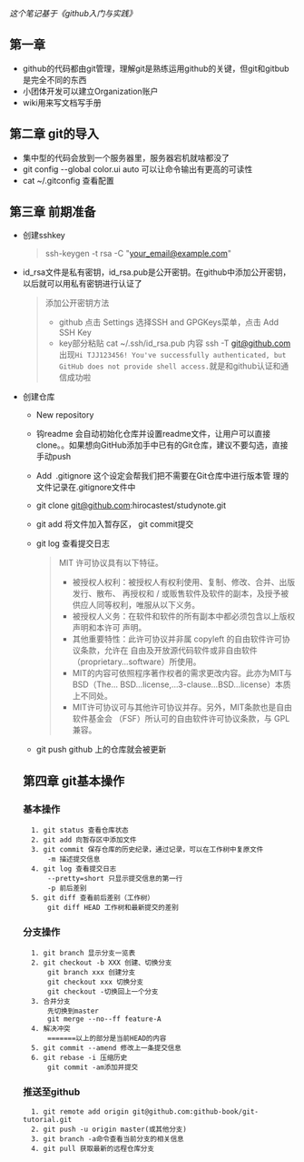 *这个笔记基于《github入门与实践》*
## 第一章
- github的代码都由git管理，理解git是熟练运用github的关键，但git和gitbub是完全不同的东西
- 小团体开发可以建立Organization账户
- wiki用来写文档写手册

## 第二章 git的导入
- 集中型的代码会放到一个服务器里，服务器宕机就啥都没了
- git config --global color.ui auto 可以让命令输出有更高的可读性
- cat ~/.gitconfig 查看配置

## 第三章 前期准备
- 创建sshkey
    > ssh-keygen -t rsa -C "your_email@example.com"
- id_rsa文件是私有密钥，id_rsa.pub是公开密钥。在github中添加公开密钥，以后就可以用私有密钥进行认证了
    > 添加公开密钥方法 
    > - github 点击 Settings 选择SSH and GPGKeys菜单，点击 Add SSH Key
    > - key部分粘贴 cat ~/.ssh/id_rsa.pub 内容
    > ssh -T git@github.com 出现`Hi TJJ123456! You've successfully authenticated, but GitHub does not provide shell access.`就是和github认证和通信成功啦
- 创建仓库
    - New repository 
    - 钩readme 会自动初始化仓库并设置readme文件，让用户可以直接clone。。如果想向GitHub添加手中已有的Git仓库，建议不要勾选，直接手动push
    - Add .gitignore 这个设定会帮我们把不需要在Git仓库中进行版本管 理的文件记录在.gitignore文件中
    -  git clone git@github.com:hirocastest/studynote.git 
    - git add 将文件加入暂存区， git commit提交
    - git log 查看提交日志

        > MIT 许可协议具有以下特征。
        > - 被授权人权利：被授权人有权利使用、复制、修改、合并、出版发行、散布、 再授权和 / 或贩售软件及软件的副本，及授予被供应人同等权利，唯服从以下义务。 
        > - 被授权人义务：在软件和软件的所有副本中都必须包含以上版权声明和本许可 声明。 
        > - 其他重要特性：此许可协议并非属 copyleft 的自由软件许可协议条款，允许在 自由及开放源代码软件或非自由软件（proprietary…software）所使用。
        > - MIT的内容可依照程序著作权者的需求更改内容。此亦为MIT与BSD（The… BSD…license,…3-clause…BSD…license）本质上不同处。 
        > - MIT许可协议可与其他许可协议并存。另外，MIT条款也是自由软件基金会 （FSF）所认可的自由软件许可协议条款，与 GPL 兼容。 
    - git push github 上的仓库就会被更新

    ## 第四章 git基本操作

    ### 基本操作
        1. git status 查看仓库状态
        2. git add 向暂存区中添加文件
        3. git commit 保存仓库的历史纪录，通过记录，可以在工作树中复原文件
            -m 描述提交信息
        4. git log 查看提交日志
            --pretty=short 只显示提交信息的第一行 
            -p 前后差别
        5. git diff 查看前后差别（工作树）
            git diff HEAD 工作树和最新提交的差别

    ### 分支操作
        1. git branch 显示分支一览表
        2. git checkout -b XXX 创建、切换分支
            git branch xxx 创建分支
            git checkout xxx 切换分支
            git checkout -切换回上一个分支 
        3. 合并分支
            先切换到master
            git merge --no--ff feature-A
        4. 解决冲突
            =======以上的部分是当前HEAD的内容
        5. git commit --amend 修改上一条提交信息
        6. git rebase -i 压缩历史
            git commit -am添加并提交

    ### 推送至github
        1. git remote add origin git@github.com:github-book/git-tutorial.git
        2. git push -u origin master(或其他分支)
        3. git branch -a命令查看当前分支的相关信息 
        4. git pull 获取最新的远程仓库分支



